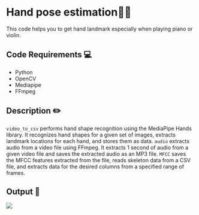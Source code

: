 # Hand pose estimation🤚🏻
This code helps you to get hand landmark especially when playing piano or violin.
## Code Requirements 💻
* Python
* OpenCV
* Mediapipe
* FFmpeg
## Description ✏️
```video_to_csv``` performs hand shape recognition using the MediaPipe Hands library. 
It recognizes hand shapes for a given set of images, extracts landmark locations for each hand, and stores them as data.
```audio``` extracts audio from a video file using FFmpeg. 
It extracts 1 second of audio from a given video file and saves the extracted audio as an MP3 file.
```MFCC``` saves the MFCC features extracted from the file, reads skeleton data from a CSV file, and extracts data for the desired columns from a specified range of frames.
## Output 🎻
<img src='./output_frame_8301.jpg'>
